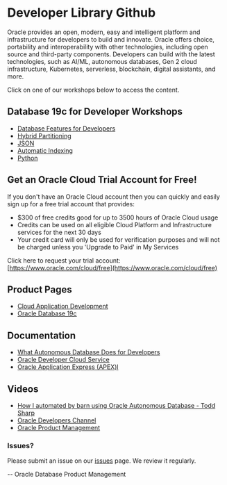 # Developer Library Github


Oracle provides an open, modern, easy and intelligent platform and infrastructure for developers to build and innovate. Oracle offers choice, portability and interoperability with other technologies, including open source and third-party components. Developers can build with the latest technologies, such as AI/ML, autonomous databases, Gen 2 cloud infrastructure, Kubernetes, serverless, blockchain, digital assistants, and more.

Click on one of our workshops below to access the content.

## Database 19c for Developer Workshops

- [Database Features for Developers](https://oracle.github.io/learning-library/developer-library/oracle-db-features-for-developers/freetier/) 
- [Hybrid Partitioning](https://oracle.github.io/learning-library/developer-library/oracle-db-features-for-developers/workshops/hybridpart-freetier) 
- [JSON](https://oracle.github.io/learning-library/developer-library/oracle-db-features-for-developers/workshops/json-freetier) 
- [Automatic Indexing](https://oracle.github.io/learning-library/developer-library/oracle-db-features-for-developers/workshops/autoindex-freetier) 
- [Python](https://oracle.github.io/learning-library/developer-library/oracle-db-features-for-developers/workshops/python-freetier) 


## Get an Oracle Cloud Trial Account for Free!
If you don't have an Oracle Cloud account then you can quickly and easily sign up for a free trial account that provides:
- $300 of free credits good for up to 3500 hours of Oracle Cloud usage
- Credits can be used on all eligible Cloud Platform and Infrastructure services for the next 30 days
- Your credit card will only be used for verification purposes and will not be charged unless you 'Upgrade to Paid' in My Services

Click here to request your trial account: [https://www.oracle.com/cloud/free](https://www.oracle.com/cloud/free)


## Product Pages
- [Cloud Application Development](https://www.oracle.com/au/application-development/)
- [Oracle Database 19c](https://www.oracle.com/database/)

## Documentation
- [What Autonomous Database Does for Developers](http://www.oracle.com/us/products/database/autonomous-db-for-developers-5097190.pdf)
- [Oracle Developer Cloud Service](https://docs.oracle.com/en/cloud/paas/developer-cloud/index.html)
- [Oracle Application Express (APEX)l](https://apex.oracle.com/en/)

## Videos
- [How I automated by barn using Oracle Autonomous Database - Todd Sharp](https://developer.oracle.com/?ytid=iaesH24B9zg)
- [Oracle Developers Channel](https://www.youtube.com/channel/UCdDhYMT2USoLdh4SZIsu_1g)
- [Oracle Product Management](https://www.youtube.com/channel/UCr6mzwq_gcdsefQWBI72wIQ)

### Issues?
Please submit an issue on our [issues](https://github.com/oracle/learning-library/issues) page.  We review it regularly.

-- Oracle Database Product Management

